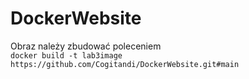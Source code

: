 # DockerWebsite
Obraz należy zbudować poleceniem\
`docker build -t lab3image https://github.com/Cogitandi/DockerWebsite.git#main`